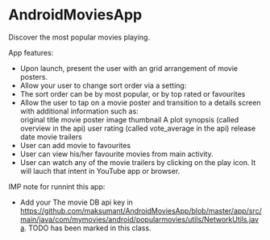 # AndroidMoviesApp
Discover the most popular movies playing.

App features:
- Upon launch, present the user with an grid arrangement of movie posters.
- Allow your user to change sort order via a setting:
- The sort order can be by most popular, or by top rated or favourites
- Allow the user to tap on a movie poster and transition to a details screen with additional information such as:  
    original title
    movie poster image thumbnail
    A plot synopsis (called overview in the api)
    user rating (called vote_average in the api)
    release date
    movie trailers
- User can add movie to favourites
- User can view his/her favourite movies from main activity.
- User can watch any of the movie trailers by clicking on the play icon. It will lauch that intent in YouTube app or browser.



IMP note for runnint this app:
- Add your The movie DB api key in https://github.com/maksumant/AndroidMoviesApp/blob/master/app/src/main/java/com/mymovies/android/popularmovies/utils/NetworkUtils.java. TODO has been marked in this class.
